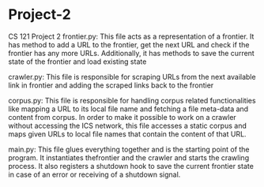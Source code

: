 # Project-2
CS 121 Project 2
frontier.py: This file acts as a representation of a frontier. It has method to add a URL to the frontier, get the next URL and check if the frontier has any more URLs. Additionally, it has methods to save the current
state of the frontier and load existing state

crawler.py: This file is responsible for scraping URLs from the next available link in frontier and adding the scraped links back to the frontier

corpus.py: This file is responsible for handling corpus related functionalities like mapping a URL to its local file name and fetching a file meta-data and content from corpus. In order to make it possible to work on a crawler without accessing the ICS network, this file accesses a static corpus and maps given URLs to local file names that contain the content of that URL.

main.py: This file glues everything together and is the starting point of the program. It instantiates thefrontier and the crawler and starts the crawling process. It also registers a shutdown hook to save the current frontier state in case of an error or receiving of a shutdown signal.
